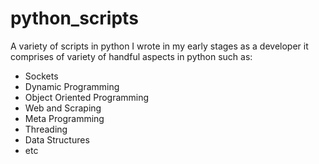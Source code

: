 # python_scripts
A variety of scripts in python I wrote in my early stages as a developer
it comprises of variety of handful aspects in python
such as:
- Sockets
- Dynamic Programming
- Object Oriented Programming
- Web and Scraping
- Meta Programming 
- Threading 
- Data Structures
- etc
